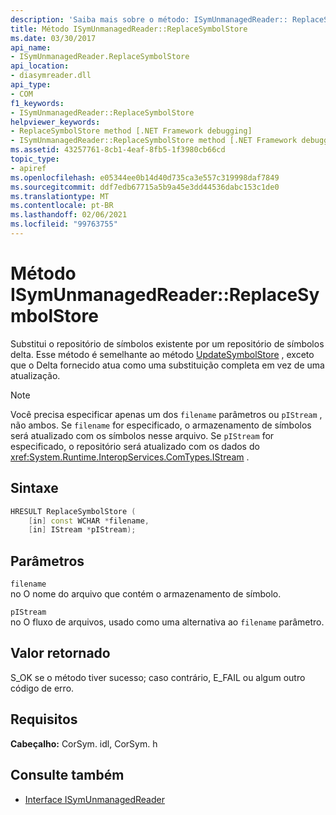 ```yaml
---
description: 'Saiba mais sobre o método: ISymUnmanagedReader:: ReplaceSymbolStore'
title: Método ISymUnmanagedReader::ReplaceSymbolStore
ms.date: 03/30/2017
api_name:
- ISymUnmanagedReader.ReplaceSymbolStore
api_location:
- diasymreader.dll
api_type:
- COM
f1_keywords:
- ISymUnmanagedReader::ReplaceSymbolStore
helpviewer_keywords:
- ReplaceSymbolStore method [.NET Framework debugging]
- ISymUnmanagedReader::ReplaceSymbolStore method [.NET Framework debugging]
ms.assetid: 43257761-8cb1-4eaf-8fb5-1f3980cb66cd
topic_type:
- apiref
ms.openlocfilehash: e05344ee0b14d40d735ca3e557c319998daf7849
ms.sourcegitcommit: ddf7edb67715a5b9a45e3dd44536dabc153c1de0
ms.translationtype: MT
ms.contentlocale: pt-BR
ms.lasthandoff: 02/06/2021
ms.locfileid: "99763755"
---
```

# <a name="isymunmanagedreaderreplacesymbolstore-method"></a>Método ISymUnmanagedReader::ReplaceSymbolStore

Substitui o repositório de símbolos existente por um repositório de símbolos delta. Esse método é semelhante ao método [UpdateSymbolStore](isymunmanagedreader-updatesymbolstore-method.md) , exceto que o Delta fornecido atua como uma substituição completa em vez de uma atualização.  
  
> [!NOTE]
> Você precisa especificar apenas um dos `filename` parâmetros ou `pIStream` , não ambos. Se `filename` for especificado, o armazenamento de símbolos será atualizado com os símbolos nesse arquivo. Se `pIStream` for especificado, o repositório será atualizado com os dados do <xref:System.Runtime.InteropServices.ComTypes.IStream> .  
  
## <a name="syntax"></a>Sintaxe  
  
```cpp  
HRESULT ReplaceSymbolStore (  
    [in] const WCHAR *filename,  
    [in] IStream *pIStream);  
```  
  
## <a name="parameters"></a>Parâmetros  

 `filename`  
 no O nome do arquivo que contém o armazenamento de símbolo.  
  
 `pIStream`  
 no O fluxo de arquivos, usado como uma alternativa ao `filename` parâmetro.  
  
## <a name="return-value"></a>Valor retornado  

 S_OK se o método tiver sucesso; caso contrário, E_FAIL ou algum outro código de erro.  
  
## <a name="requirements"></a>Requisitos  

 **Cabeçalho:** CorSym. idl, CorSym. h  
  
## <a name="see-also"></a>Consulte também

- [Interface ISymUnmanagedReader](isymunmanagedreader-interface.md)
